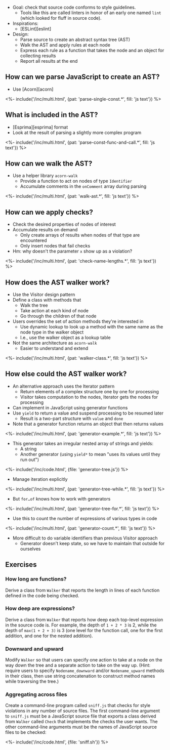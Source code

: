 ---
---

-   Goal: check that source code conforms to style guidelines.
    -   Tools like this are called <g key="linter">linters</g> in honor of an early one named `lint`
        (which looked for fluff in source code).
-   Inspirations:
    -   [ESLint][eslint]
-   Design:
    -   Parse source to create an <g key="abstract_syntax_tree">abstract syntax tree</g> (AST)
    -   <g key="walk_tree">Walk</g> the AST and apply rules at each node
    -   Express each rule as a function that takes the node and an object for collecting results
    -   Report all results at the end

## How can we parse JavaScript to create an AST?

-   Use [Acorn][acorn]

<%- include('/inc/multi.html', {pat: 'parse-single-const.*', fill: 'js text'}) %>

## What is included in the AST?

-   [Esprima][esprima] format
-   Look at the result of parsing a slightly more complex program

<%- include('/inc/multi.html', {pat: 'parse-const-func-and-call.*', fill: 'js text'}) %>

## How can we walk the AST?

-   Use a helper library `acorn-walk`
    -   Provide a function to act on nodes of type `Identifier`
    -   Accumulate comments in the `onComment` array during parsing

<%- include('/inc/multi.html', {pat: 'walk-ast.*', fill: 'js text'}) %>

## How can we apply checks?

-   Check the desired properties of nodes of interest
-   Accumulate results on demand
    -   Only create arrays of results when nodes of that type are encountered
    -   Only insert nodes that fail checks
-   Hm: why doesn't the parameter `x` show up as a violation?

<%- include('/inc/multi.html', {pat: 'check-name-lengths.*', fill: 'js text'}) %>

## How does the AST walker work?

-   Use the <g key="visitor_pattern">Visitor</g> design pattern
-   Define a class with methods that
    -   Walk the tree
    -   Take action at each kind of node
    -   Go through the children of that node
-   Users overrides the set of action methods they're interested in
    -   Use <g key="dynamic_lookup">dynamic lookup</g> to look up a method
        with the same name as the node type in the walker object
    -   I.e., use the walker object as a lookup table
-   Not the same architecture as `acorn-walk`
    -   Easier to understand and extend

<%- include('/inc/multi.html', {pat: 'walker-class.*', fill: 'js text'}) %>

## How else could the AST walker work?

-   An alternative approach uses the <g key="iterator_pattern">Iterator</g> pattern
    -   Return elements of a complex structure one by one for processing
    -   Visitor takes computation to the nodes, Iterator gets the nodes for processing
-   Can implement in JavaScript using <g key="generator_function">generator functions</g>
-   Use `yield` to return a value and suspend processing to be resumed later
    -   Result is a two-part structure with `value` and `done`
-   Note that a generator function returns an object that then returns values

<%- include('/inc/multi.html', {pat: 'generator-example.*', fill: 'js text'}) %>

-   This generator takes an irregular nested array of strings and yields:
    -   A string
    -   Another generator (using `yield*` to mean "uses its values until they run out")

<%- include('/inc/code.html', {file: 'generator-tree.js'}) %>

-   Manage iteration explicitly

<%- include('/inc/multi.html', {pat: 'generator-tree-while.*', fill: 'js text'}) %>

-   But `for…of` knows how to work with generators

<%- include('/inc/multi.html', {pat: 'generator-tree-for.*', fill: 'js text'}) %>

-   Use this to count the number of expressions of various types in code

<%- include('/inc/multi.html', {pat: 'generator-count.*', fill: 'js text'}) %>

-   More difficult to do variable identifiers than previous Visitor approach
    -   Generator doesn't keep state, so we have to maintain that outside for ourselves

## Exercises

### How long are functions?

Derive a class from `Walker` that reports the length in lines of each function defined in the code being checked.

### How deep are expressions?

Derive a class from `Walker` that reports how deep each top-level expression in the source code is.
For example,
the depth of `1 + 2 * 3` is 2,
while the depth of `max(1 + 2 + 3)` is 3
(one level for the function call, one for the first addition, and one for the nested addition).

### Downward and upward

Modify `Walker` so that users can specify
one action to take at a node on the way down the tree
and a separate action to take on the way up.
(Hint: require users to specify `Nodename_downward` and/or `Nodename_upward` methods in their class,
then use string concatenation to construct method names while traversing the tree.)

### Aggregating across files

Create a command-line program called `sniff.js`
that checks for style violations in any number of source files.
The first command-line argument to `sniff.js` must be a JavaScript source file
that exports a class derived from `Walker` called `Check`
that implements the checks the user wants.
The other command-line arguments must be the names of JavaScript source files to be checked:

<%- include('/inc/code.html', {file: 'sniff.sh'}) %>
